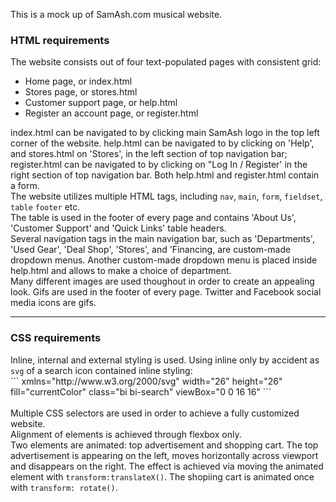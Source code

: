 This is a mock up of SamAsh.com musical website.<br>

<h3>HTML requirements</h3>
The website consists out of four text-populated pages with consistent grid:
<ul>
<li>Home page, or index.html</li>
<li>Stores page, or stores.html</li>
<li>Customer support page, or help.html</li>
<li>Register an account page, or register.html</li>
</ul>
index.html can be navigated to by clicking main SamAsh logo in the top left corner of the website.
help.html can be navigated to by clicking on 'Help', and stores.html on 'Stores', in the left section of top navigation bar; register.html can be navigated to by clicking on "Log In / Register' in the right section of top navigation bar. Both help.html and register.html contain a form.
<br>
The website utilizes multiple HTML tags, including <code>nav</code>, <code>main</code>, <code>form</code>, <code>fieldset</code>, <code>table</code> <code>footer</code> etc.
<br>
The table is used in the footer of every page and contains 'About Us', 'Customer Support' and 'Quick Links' table headers.
<br>
Several navigation tags in the main navigation bar, such as 'Departments', 'Used Gear', 'Deal Shop', 'Stores', and 'Financing, are custom-made dropdown menus. Another custom-made dropdown menu is placed inside help.html and allows to make a choice of department.
<br>
Many different images are used thoughout in order to create an appealing look. Gifs are used in the footer of every page. Twitter and Facebook social media icons are gifs.
<br>
<hr>
<h3>CSS requirements</h3>
Inline, internal and external styling is used. Using inline only by accident as <code>svg</code> of a search icon contained inline styling:
<br>
```
xmlns="http://www.w3.org/2000/svg" width="26" height="26" fill="currentColor" class="bi bi-search" viewBox="0 0 16 16"
```
<br>
<br>
Multiple CSS selectors are used in order to achieve a fully customized website. 
<br>
Alignment of elements is achieved through flexbox only.
<br>
Two elements are animated: top advertisement and shopping cart.
The top advertisement is appearing on the left, moves horizontally across viewport and disappears on the right. The effect is achieved via moving the animated element with <code>transform:translateX()</code>.
The shopiing cart is animated once with <code>transform: rotate()</code>.
